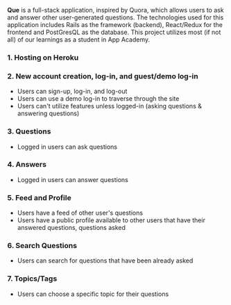 **Que** is a full-stack application, inspired by Quora, which allows users to ask and answer other user-generated questions. The technologies used for this application includes Rails as the framework (backend), React/Redux for the frontend and PostGresQL as the database. This project utilizes most (if not all) of our learnings as a student in App Academy.

### 1. Hosting on Heroku

### 2. New account creation, log-in, and guest/demo log-in
+ Users can sign-up, log-in, and log-out
+ Users can use a demo log-in to traverse through the site
+ Users can't utilize features unless logged-in (asking questions & answering questions)

### 3. Questions
+ Logged in users can ask questions

### 4. Answers
+ Logged in users can answer questions

### 5. Feed and Profile
+ Users have a feed of other user's questions
+ Users have a public profile available to other users that have their answered questions, questions asked

### 6. Search Questions
+ Users can search for questions that have been already asked

### 7. Topics/Tags
+ Users can choose a specific topic for their questions

